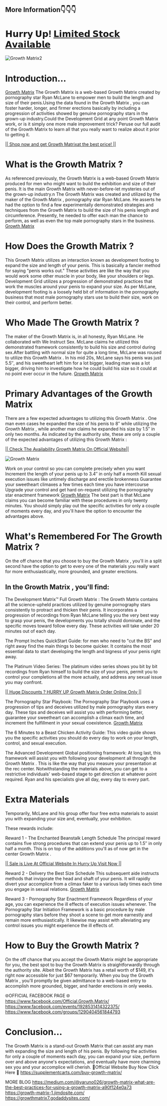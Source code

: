 ## More Information👇👇👇
# 𝗛𝘂𝗿𝗿𝘆 𝗨𝗽! [𝗟𝗶𝗺𝗶𝘁𝗲𝗱 𝗦𝘁𝗼𝗰𝗸 𝗔𝘃𝗮𝗶𝗹𝗮𝗯𝗹𝗲](https://supplementcarts.com/buy-growth-matrix/)

![Growth Matrix2](https://github.com/user-attachments/assets/783cc821-62f0-4cb6-bbcf-bc0e0a776109)



# Introduction…

[Growth Matrix](https://www.facebook.com/Official.Growth.Matrix/)  The Growth Matrix is a web-based Growth Matrix  created by pornography star Ryan McLane to empower men to build the length and size of their penis.Using the data found in the Growth Matrix , you can foster harder, longer, and firmer erections basically by including a progression of activities showed by genuine pornography stars in the grown-up industry.Could the Development Grid at any point Growth Matrix  work, or is it simply one more male improvement trick? Peruse our full audit of the Growth Matrix to learn all that you really want to realize about it prior to getting it.

[|| Shop now and get Growth Matrixat the best price! ||](https://supplementcarts.com/buy-growth-matrix/)

# What is the Growth Matrix ?

As referenced previously, the Growth Matrix  is a web-based Growth Matrix  produced for men who might want to build the exhibition and size of their penis. It is the main Growth Matrix  with never-before-let mysteries out of the grown-up industry.n The Growth Matrix  was created and utilized by the maker of the Growth Matrix , pornography star Ryan McLane. He asserts he had the option to find a few experimentally demonstrated strategies and techniques from the Growth Matrix  to build the size of his penis length and circumference. Presently, he needed to offer each man the chance to perform, as well as even the top male pornography stars in the business. [Growth Matrix](https://www.facebook.com/Official.Growth.Matrix/)  

# How Does the Growth Matrix ?

This Growth Matrix  utilizes an interaction known as development footing to expand the size and length of your penis. This is basically a fancier method for saying "penis works out." These activities are like the way that you would work some other muscle in your body, like your shoulders or legs. Development Grid utilizes a progression of demonstrated practices that work the muscles around your penis to expand your size. As per McLane, development footing is a loosely held bit of information in the pornography business that most male pornography stars use to build their size, work on their control, and perform better.

# Who Made The Growth Matrix ?

The maker of the Growth Matrix  is, in all honesty, Ryan McLane. He collaborated with We Instruct Sex. McLane claims he utilized this demonstrated framework consistently to build his size and control during sex.After battling with normal size for quite a long time, McLane was roused to utilize this Growth Matrix . In his mid 20s, McLane says his penis was just 5.5″, and his sweetheart left him for a lot bigger, leading man was a lot bigger, driving him to investigate how he could build his size so it could at no point ever occur in the future. [Growth Matrix](https://www.facebook.com/Official.Growth.Matrix/)  

# Primary Advantages of the Growth Matrix 

There are a few expected advantages to utilizing this Growth Matrix . One man even cases he expanded the size of his penis to 8″ while utilizing the Growth Matrix , while another man claims he expanded his size by 1.5″ in only two months.
As indicated by the authority site, these are only a couple of the expected advantages of utilizing this Growth Matrix :

[|| Check The Availability Growth Matrix On Official Website||](https://supplementcarts.com/buy-growth-matrix/) 

![Growth Matrix](https://github.com/user-attachments/assets/569285fb-880c-4351-b673-4e4dc54f389b)


Work on your control so you can complete precisely when you want
Increment the length of your penis up to 3.4″ in only half a month
Kill sexual execution issues like untimely discharge and erectile brokenness
Guarantee your sweetheart climaxes a few times each time you have intercourse
Upgrade your control and get hard on-request utilizing the pornography star enactment framework
[Growth Matrix](https://www.facebook.com/Official.Growth.Matrix/)  The best part is that McLane claims you can become familiar with these procedures in only twenty minutes. You should simply play out the specific activities for only a couple of moments every day, and you'll have the option to encounter the advantages above.

# What's Remembered For The Growth Matrix ?

On the off chance that you choose to buy the Growth Matrix , you'll in a split second have the option to get to every one of the materials you really want for more enthusiastically, more grounded, and greater erections.

## In the Growth Matrix , you'll find:

The Development Matrix™ Full Growth Matrix : The Growth Matrix  contains all the science-upheld practices utilized by genuine pornography stars consistently to protract and thicken their penis. It incorporates a progression of recordings from Ryan McLane telling you the very best way to grasp your penis, the developments you totally should dominate, and the specific moves toward follow every day. These activities will take under 20 minutes out of each day.

The Prompt Inches QuickStart Guide: for men who need to "cut the BS" and right away find the main things to become quicker. It contains the most essential data to start developing the length and bigness of your penis right away.

The Platinum Video Series: The platinum video series shows you bit by bit recordings from Ryan himself to build the size of your penis, permit you to control your completions all the more actually, and address any sexual issue you may confront.

[|| Huge Discounts ? HURRY UP Growth Matrix Order Online Only ||](https://supplementcarts.com/buy-growth-matrix/)

The Pornography Star Playbook: The Pornography Star Playbook uses a progression of tips and deceives utilized by male pornography stars every day. These tips and deceives will assist you with performing better, guarantee your sweetheart can accomplish a climax each time, and increment the fulfillment in your sexual coexistence. [Growth Matrix](https://www.facebook.com/Official.Growth.Matrix/)  

The 6 Minutes to a Beast Chicken Activity Guide: This video guide shows you the specific activities you should do every day to work on your length, control, and sexual execution.

The Advanced Development Global positioning framework: At long last, this framework will assist you with following your development all through the Growth Matrix . This is like the way that you measure your presentation at the rec center.
Notwithstanding the materials above, you can get to a restrictive individuals' web-based stage to get direction at whatever point required. Ryan and his specialists give all day, every day to every part.

# Extra Materials

Temporarily, McLane and his group offer four free extra materials to assist you with expanding your size and, eventually, your exhibition.

These rewards include:

Reward 1 - The Enchanted Beanstalk Length Schedule
The principal reward contains five strong procedures that can extend your penis up to 1.5″ in only half a month. This is on top of the additions you'll as of now get in the center Growth Matrix .

[|| Sale is Live At Official Website In Hurry Up Visit Now ||](https://supplementcarts.com/buy-growth-matrix/)

Reward 2 - Delivery the Best Size Schedule
This subsequent aide instructs methods that invigorate the head and shaft of your penis. It will rapidly divert your accomplice from a climax faker to a various lady times each time you engage in sexual relations. [Growth Matrix](https://www.facebook.com/Official.Growth.Matrix/)  

Reward 3 - Pornography Star Enactment Framework
Regardless of your age, you can experience the ill effects of execution issues whenever. The Pornography Star Initiation Framework is a basic procedure by male pornography stars before they shoot a scene to get more earnestly and remain more enthusiastically. It likewise may assist with alleviating any control issues you might experience the ill effects of.

# How to Buy the Growth Matrix ?

On the off chance that you accept the Growth Matrix  might be appropriate for you, the best spot to buy the Growth Matrix  is straightforwardly through the authority site. Albeit the Growth Matrix  has a retail worth of $149, it's right now accessible for just $67 temporarily. When you buy the Growth Matrix , you'll promptly be given admittance to a web-based entry to accomplish more grounded, bigger, and harder erections in only weeks.

🌐OFFICIAL FACEBOOK PAGE 🌐
https://www.facebook.com/Official.Growth.Matrix/
https://www.facebook.com/events/1928531414322375/
https://www.facebook.com/groups/1290404561844793

# Conclusion…

The Growth Matrix is a stand-out Growth Matrix  that can assist any man with expanding the size and length of his penis. By following the activities for only a couple of moments each day, you can expand your size, perform over and above anyone's expectations, and eventually have more charming sex you and your accomplice will cherish.
💊Official Website Buy Now Click Here 💊
https://supplementcarts.com/buy-growth-matrix/

MORE BLOG 
https://medium.com/@yaruno026/growth-matrix-what-are-the-best-practices-for-using-a-growth-matrix-a90f124e0a73
https://growth-matrix-1.jimdosite.com/
https://growthmatrix7.godaddysites.com/

